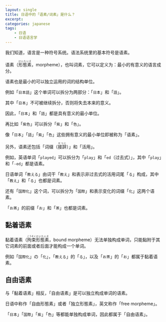 ```yaml
---
layout: single
title: 日语中的「语素/词素」是什么？
excerpt: 
categories: japanese
tags:
    - 日语
    - 日语语言学
---
```

我们知道，语言是一种符号系统。语法系统里的基本符号是语素。

语素（<ruby>形態素<rt>けいたいそ</rt></ruby>，morpheme），也叫词素，它可以定义为：最小的有意义的语言成分。

语素也是最小的可以独立运用的词的结构单位。

例如「`日本語`」这个单词可以拆分为两部分：「`日本`」和「`語`」。

其中「`日本`」不可被继续拆分，否则将失去本来的意义。

因此，「`日本`」和「`語`」都是具有意义的最小单位。

再比如「`紫色`」可以拆分「`紫`」和「`色`」。

像「`日本`」「`語`」「`紫`」「`色`」这些拥有意义的最小单位即被称为「语素」。

另外，语素还包括「词缀（<ruby>接辞<rt>せつじ</rt></ruby>）」和「活用」。

例如，英语单词「`played`」可以拆分为「`play`」和「`ed`（过去式）」，其中「`play`」和「`-ed`」都是语素。

日语单词「`教える`」由词干「`教え`」和表示非过去式的活用词尾「`る`」构成，其中「`教え`」和「`る`」也都是词素。

还有「`国際化`」这个词，可以拆分为「`国際`」和表示变化的词缀「`化`」这两个语素。

「`お茶`」的前缀「`お`」和「`茶`」也都是词素。

## 黏着语素

黏着语素（<ruby>拘束<rt>こうそく</rt></ruby><ruby>形態素<rt>けいたいそ</rt></ruby>，bound morpheme）无法单独构成单词，只能黏附于其它词素的前面或者后面才能构成一个单词。

例如「`国際化`」の「`化`」，「`教える`」的「`る`」，以及「`お茶`」的「`お`」都属于黏着语素。

## 自由语素

与「黏着语素」相反，「自由语素」是可以独立构成单词的语素。

日语中称作「自由形態素」或者「独立形態素」，英文称作「free morpheme」。

「`日本`」「`国際`」「`紫`」「`色`」等都能单独构成单词，因此都属于「自由语素」。
